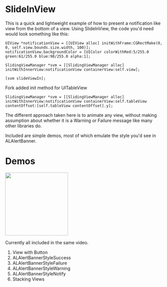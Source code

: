 # SlideInView

This is a quick and lightweight example of how to present a notification like view from the bottom of a view. Using SlideInView, the code you'd need would look something like this:

```
UIView *notificationView = [[UIView alloc] initWithFrame:CGRectMake(0, 0, self.view.bounds.size.width, 100)];
notificationView.backgroundColor = [UIColor colorWithRed:5/255.0 green:61/255.0 blue:98/255.0 alpha:1];

SlidingViewManager *svm = [[SlidingViewManager alloc] initWithInnerView:notificationView containerView:self.view];

[svm slideViewIn];
```

Fork added init method for UITableView
```
SlidingViewManager *svm = [[SlidingViewManager alloc] initWithInnerView:notificationView containerView:self.tableView contentOffset:[self.tableView contentOffset].y];
```

The different approach taken here is to animate any view, without making assumption about whether it is a Warning or Failure message like many other libraries do.

Included are simple demos, most of which emulate the style you'd see in ALAlertBanner.

# Demos

<img src="http://f.cl.ly/items/2u0A2X1t0B3000160W21/SlideInViewDemo.mov.gif" width="200px"/>

Currently all included in the same video.

1. View with Button
1. ALAlertBannerStyleSuccess
1. ALAlertBannerStyleFailure
1. ALAlertBannerStyleWarning
1. ALAlertBannerStyleNotify
1. Stacking Views


